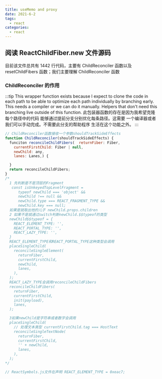 ```yaml
---
title: useMemo and proxy
date: 2021-6-2
tags:
  - react
categories:
  - react
---
```


## 阅读 ReactChildFiber.new 文件源码

目前该文件总共有 1442 行代码，主要有 ChildReconciler 函数以及 resetChildFibers 函数；我们主要理解 ChildReconciler 函数

### ChildReconciler 的作用

:::tip
This wrapper function exists because I expect to clone the code in each path
to be able to optimize each path individually by branching early. This needs
a compiler or we can do it manually. Helpers that don't need this branching
live outside of this function.
此包装器函数的存在是因为我希望克隆每个路径中的代码
能够通过提前分支分别优化每条路径。这需要
一个编译器或者我们可以手动完成。不需要此分支的帮助程序
生活在这个功能之外。
:::

```js
// ChildReconciler函数接收一个参数shouldTrackSideEffects
function ChildReconciler(shouldTrackSideEffects) {
  funciton reconcileChildFibers(  returnFiber: Fiber,
    currentFirstChild: Fiber | null,
    newChild: any,
    lanes: Lanes,) {

  }
  return reconcileChildFibers;
}
/*
  1 先判断是不是顶层的Fragment
   const isUnkeyedTopLevelFragment =
      typeof newChild === 'object' &&
      newChild !== null &&
      newChild.type === REACT_FRAGMENT_TYPE &&
      newChild.key === null;
  如果是就取出他的儿子 newChild.props.children
  2 如果不是就通过switch判断newChild.$$typeof的类型
  newChild$$typeof = {
    REACT_ELEMENT_TYPE: '',
    REACT_PORTAL_TYPE: '',
    REACT_LAZY_TYPE: '',
  }
  REACT_ELEMENT_TYPE和REACT_PORTAL_TYPE这种类型会调用
  placeSingleChild(
    reconcileSingleElement(
      returnFiber,
      currentFirstChild,
      newChild,
      lanes,
    ),
  );
  REACT_LAZY_TYPE会调用reconcileChildFibers
  reconcileChildFibers(
    returnFiber,
    currentFirstChild,
    init(payload),
    lanes,
  );

  3如果newChild是字符串或者数字会调用
  placeSingleChild(
    // 处理文本类型 currentFirstChild.tag === HostText
    reconcileSingleTextNode(
      returnFiber,
      currentFirstChild,
      '' + newChild,
      lanes,
    ),
  );
*/
```

```js
// ReactSymbols.js文件在声明 REACT_ELEMENT_TYPE = 0xeac7;
```
